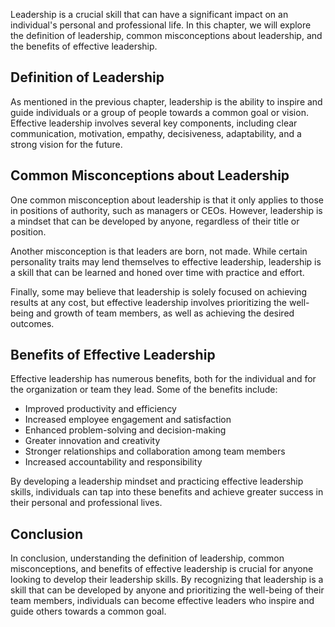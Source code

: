 
Leadership is a crucial skill that can have a significant impact on an individual's personal and professional life. In this chapter, we will explore the definition of leadership, common misconceptions about leadership, and the benefits of effective leadership.

Definition of Leadership
------------------------

As mentioned in the previous chapter, leadership is the ability to inspire and guide individuals or a group of people towards a common goal or vision. Effective leadership involves several key components, including clear communication, motivation, empathy, decisiveness, adaptability, and a strong vision for the future.

Common Misconceptions about Leadership
--------------------------------------

One common misconception about leadership is that it only applies to those in positions of authority, such as managers or CEOs. However, leadership is a mindset that can be developed by anyone, regardless of their title or position.

Another misconception is that leaders are born, not made. While certain personality traits may lend themselves to effective leadership, leadership is a skill that can be learned and honed over time with practice and effort.

Finally, some may believe that leadership is solely focused on achieving results at any cost, but effective leadership involves prioritizing the well-being and growth of team members, as well as achieving the desired outcomes.

Benefits of Effective Leadership
--------------------------------

Effective leadership has numerous benefits, both for the individual and for the organization or team they lead. Some of the benefits include:

* Improved productivity and efficiency
* Increased employee engagement and satisfaction
* Enhanced problem-solving and decision-making
* Greater innovation and creativity
* Stronger relationships and collaboration among team members
* Increased accountability and responsibility

By developing a leadership mindset and practicing effective leadership skills, individuals can tap into these benefits and achieve greater success in their personal and professional lives.

Conclusion
----------

In conclusion, understanding the definition of leadership, common misconceptions, and benefits of effective leadership is crucial for anyone looking to develop their leadership skills. By recognizing that leadership is a skill that can be developed by anyone and prioritizing the well-being of their team members, individuals can become effective leaders who inspire and guide others towards a common goal.
